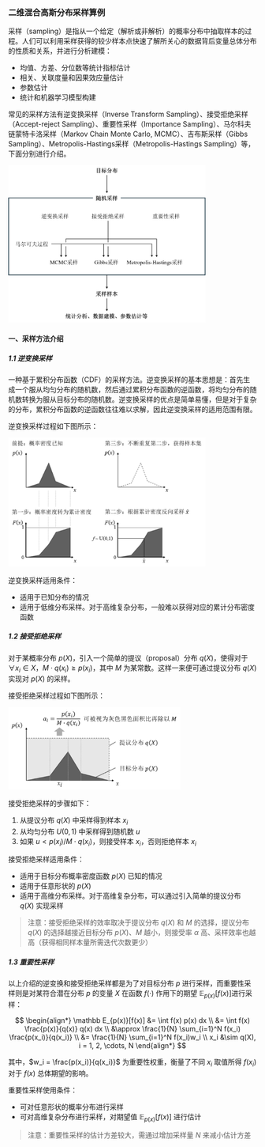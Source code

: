 ### 二维混合高斯分布采样算例

采样（sampling）是指从一个给定（解析或非解析）的概率分布中抽取样本的过程。人们可以利用采样获得的较少样本点快速了解所关心的数据背后变量总体分布的性质和关系，并进行分析建模：
- 均值、方差、分位数等统计指标估计
- 相关、关联度量和因果效应量估计
- 参数估计
- 统计和机器学习模型构建

常见的采样方法有逆变换采样（Inverse Transform Sampling）、接受拒绝采样（Accept-reject Sampling）、重要性采样（Importance Sampling）、马尔科夫链蒙特卡洛采样（Markov Chain Monte Carlo, MCMC）、吉布斯采样（Gibbs Sampling）、Metropolis-Hastings采样（Metropolis-Hastings Sampling）等，下面分别进行介绍。

<img src="asset/常见随机采样方法.png" alt="常见随机采样方法" width="400">

#### 一、采样方法介绍

##### 1.1 逆变换采样

一种基于累积分布函数（CDF）的采样方法。逆变换采样的基本思想是：首先生成一个服从均匀分布的随机数，然后通过累积分布函数的逆函数，将均匀分布的随机数转换为服从目标分布的随机数。逆变换采样的优点是简单易懂，但是对于复杂的分布，累积分布函数的逆函数往往难以求解，因此逆变换采样的适用范围有限。

逆变换采样过程如下图所示：

<img src="asset/逆变换采样过程.png" alt="逆变换采样" width="400">

逆变换采样适用条件：
- 适用于已知分布的情况
- 适用于低维分布采样。对于高维复杂分布，一般难以获得对应的累计分布密度函数

##### 1.2 接受拒绝采样

对于某概率分布 $p(X)$，引入一个简单的提议（proposal）分布 $q(X)$，使得对于 $\forall x_i ∈ X$，$M\cdot q(x_i) ≥ p(x_i)$，其中 $M$ 为某常数。这样一来便可通过提议分布 $q(X)$ 实现对 $p(X)$ 的采样。

接受拒绝采样过程如下图所示：

<img src="asset/接受拒绝采样过程.png" alt="接受拒绝采样" width="350">

接受拒绝采样的步骤如下：
1. 从提议分布 $q(X)$ 中采样得到样本 $x_i$
1. 从均匀分布 $U(0, 1)$ 中采样得到随机数 $u$
2. 如果 $u < {p(x_i)}/{M\cdot q(x_i)}$，则接受样本 $x_i$，否则拒绝样本 $x_i$

接受拒绝采样适用条件：
- 适用于目标分布概率密度函数 $p(X)$ 已知的情况
- 适用于任意形状的 $p(X)$
- 适用于高维分布采样。对于高维复杂分布，可以通过引入简单的提议分布 $q(X)$ 实现采样

> 注意：接受拒绝采样的效率取决于提议分布 $q(X)$ 和 $M$ 的选择，提议分布 $q(X)$ 的选择越接近目标分布 $p(X)$、$M$ 越小，则接受率 $\alpha$ 高、采样效率也越高（获得相同样本量所需迭代次数更少）

##### 1.3 重要性采样

以上介绍的逆变换和接受拒绝采样都是为了对目标分布 $p$ 进行采样，而重要性采样则是对某符合潜在分布 $p$ 的变量 $X$ 在函数 $f(·)$ 作用下的期望 $\mathbb E_{p(x)}[f(x)]$进行采样：

$$
\begin{align*}
\mathbb E_{p(x)}[f(x)] &= \int f(x) p(x) dx \\
    &= \int f(x) \frac{p(x)}{q(x)} q(x) dx \\
    &\approx \frac{1}{N} \sum_{i=1}^N f(x_i) \frac{p(x_i)}{q(x_i)} \\
    &= \frac{1}{N} \sum_{i=1}^N f(x_i)w_i \\
    x_i &\sim q(X), i = 1, 2, \cdots, N
\end{align*}
$$

其中，$w_i = \frac{p(x_i)}{q(x_i)}$ 为重要性权重，衡量了不同 $x_i$ 取值所得 $f(x_i)$ 对于 $f(x)$ 总体期望的影响。

重要性采样使用条件：
- 可对任意形状的概率分布进行采样
- 可对高维复杂分布进行采样，对期望值 $\mathbb E_{p(x)}[f(x)]$ 进行估计

> 注意：重要性采样的估计方差较大，需通过增加采样量 $N$ 来减小估计方差